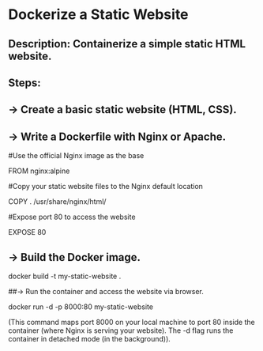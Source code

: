#  Dockerize a Static Website

## Description: Containerize a simple static HTML website.

## Steps:
## -> Create a basic static website (HTML, CSS).

## -> Write a Dockerfile with Nginx or Apache.
#Use the official Nginx image as the base

FROM nginx:alpine

#Copy your static website files to the Nginx default location

COPY . /usr/share/nginx/html/

#Expose port 80 to access the website

EXPOSE 80

## -> Build the Docker image.

docker build -t my-static-website .

##-> Run the container and access the website via browser.

docker run -d -p 8000:80 my-static-website

(This command maps port 8000 on your local machine to port 80 inside the container (where Nginx is serving your website). The -d flag runs the container in detached mode (in the background)).



